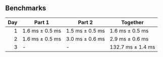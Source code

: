 ## Benchmarks

|  Day | Part 1          | Part 2          | Together          |
| ---: | --------------- | --------------- | ----------------- |
|    1 | 1.6 ms ± 0.5 ms | 1.5 ms ± 0.5 ms | 1.6 ms ± 0.5 ms   |
|    2 | 1.6 ms ± 0.5 ms | 3.0 ms ± 0.6 ms | 2.9 ms ± 0.6 ms   |
|    3 | -               | -               | 132.7 ms ± 1.4 ms |
